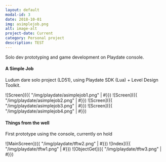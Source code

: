 ```yaml
---
layout: default
modal-id: 3
date: 2018-10-01
img: asimplejob.png
alt: image-alt
project-date: Current
category: Personal project
description: TEST
---
```


Solo dev prototyping and game development on Playdate console.



#### A Simple Job

Ludum dare solo project (LD51), using Playdate SDK (Lua) + Level Design Toolkit.


![Screen]({{ "/img/playdate/asimplejob1.png" | #}})
![Screen]({{ "/img/playdate/asimplejob2.png" | #}})
![Screen]({{ "/img/playdate/asimplejob3.png" | #}})
![Screen]({{ "/img/playdate/asimplejob4.png" | #}})


#### Things from the well

First prototype using the console, currently on hold

![MainScreen]({{ "/img/playdate/tftw2.png" | #}})
![Index]({{ "/img/playdate/tftw1.png" | #}})
![ObjectGet]({{ "/img/playdate/tftw3.png" | #}})
